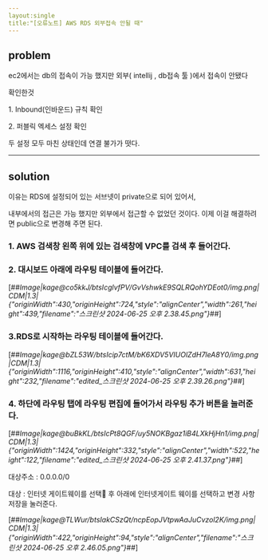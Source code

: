 ```yaml
---
layout:single
title:"[오류노트] AWS RDS 외부접속 안될 때"
---
```


## problem 

ec2에서는 db의 접속이 가능 했지만 외부( intellij , db접속 툴 )에서 접속이 안됐다

확인한것

1\. Inbound(인바운드) 규칙 확인

2\. 퍼블릭 엑세스 설정 확인

두 설정 모두 마친 상태인데 연결 불가가 떳다. 

---

## solution

이유는 RDS에 설정되어 있는 서브넷이 private으로 되어 있어서,

내부에서의 접근은 가능 했지만 외부에서 접근할 수 없었던 것이다. 이제 이걸 해결하려면 public으로 변경해 주면 된다.

### 1\. AWS 검색창 왼쪽 위에 있는 검색창에 VPC를 검색 후 들어간다.

### 2\. 대시보드 아래에 라우팅 테이블에 들어간다. 

[##_Image|kage@co5kkJ/btsIcglvfPV/GvVshwkE9SQLRQohYDEot0/img.png|CDM|1.3|{"originWidth":430,"originHeight":724,"style":"alignCenter","width":261,"height":439,"filename":"스크린샷 2024-06-25 오후 2.38.45.png"}_##]

### 3.RDS로 시작하는 라우팅 테이블에 들어간다.

[##_Image|kage@bZL53W/btsIcip7ctM/bK6XDV5VIUOlZdH7leA8Y0/img.png|CDM|1.3|{"originWidth":1116,"originHeight":410,"style":"alignCenter","width":631,"height":232,"filename":"edited_스크린샷 2024-06-25 오후 2.39.26.png"}_##]

### 4\. 하단에 라우팅 탭에 라우팅 편집에 들어가서 라우팅 추가 버튼을 눌러준다.

[##_Image|kage@buBkKL/btsIcPt8QGF/uy5NOKBgaz1iB4LXkHjHn1/img.png|CDM|1.3|{"originWidth":1424,"originHeight":332,"style":"alignCenter","width":522,"height":122,"filename":"edited_스크린샷 2024-06-25 오후 2.41.37.png"}_##]

대상주소 : 0.0.0.0/0

대상 : 인터넷 게이트웨이를 선택 후 아래에 인터넷게이트 웨이를 선택하고 변경 사항 저장을 눌러준다.

[##_Image|kage@TLWur/btsIakCSzQt/ncpEopJVtpwAaJuCvzol2K/img.png|CDM|1.3|{"originWidth":422,"originHeight":94,"style":"alignCenter","filename":"스크린샷 2024-06-25 오후 2.46.05.png"}_##]
